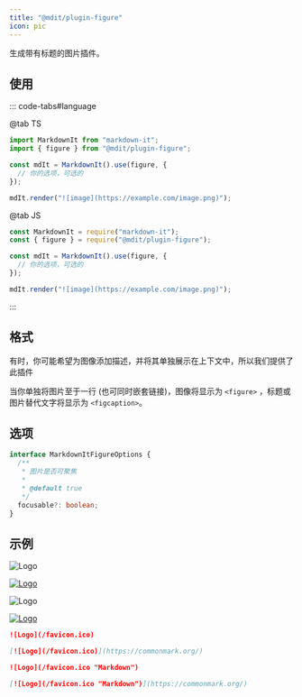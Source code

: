 ```yaml
---
title: "@mdit/plugin-figure"
icon: pic
---
```


生成带有标题的图片插件。

<!-- more -->

## 使用

::: code-tabs#language

@tab TS

```ts
import MarkdownIt from "markdown-it";
import { figure } from "@mdit/plugin-figure";

const mdIt = MarkdownIt().use(figure, {
  // 你的选项，可选的
});

mdIt.render("![image](https://example.com/image.png)");
```

@tab JS

```js
const MarkdownIt = require("markdown-it");
const { figure } = require("@mdit/plugin-figure");

const mdIt = MarkdownIt().use(figure, {
  // 你的选项，可选的
});

mdIt.render("![image](https://example.com/image.png)");
```

:::

## 格式

有时，你可能希望为图像添加描述，并将其单独展示在上下文中，所以我们提供了此插件

当你单独将图片至于一行 (也可同时嵌套链接)，图像将显示为 `<figure>` ，标题或图片替代文字将显示为 `<figcaption>`。

## 选项

```ts
interface MarkdownItFigureOptions {
  /**
   * 图片是否可聚焦
   *
   * @default true
   */
  focusable?: boolean;
}
```

## 示例

![Logo](/favicon.ico)

[![Logo](/favicon.ico)](https://commonmark.org/)

![Logo](/favicon.ico "Markdown")

[![Logo](/favicon.ico "Markdown")](https://commonmark.org/)

```md
![Logo](/favicon.ico)

[![Logo](/favicon.ico)](https://commonmark.org/)

![Logo](/favicon.ico "Markdown")

[![Logo](/favicon.ico "Markdown")](https://commonmark.org/)
```

